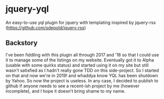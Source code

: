 # jquery-yql
An easy-to-use yql plugin for jquery with templating inspired by jquery-rss (https://github.com/sdepold/jquery-rss)

## Backstory
I've been fiddling with this plugin all through 2017 and '18 so that I could use it to manage some of the listings on my website.
Eventually got it to Alpha (usable with some quirks status) and started using it on my site but still wasn't satisfied as I hadn't
really gone TDD on this side-project. So I started on that and now we're in 2019! and whaddya know YQL has been shutdown by Yahoo.
So now the project is useless. 
In any case, I decided to publish to github if anyone needs to see a recent-ish project by me (however incomplete), and I hope it
doesn't bring shame to my name.
